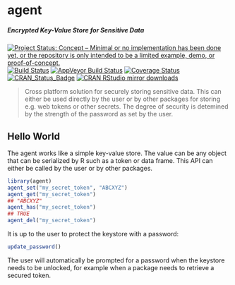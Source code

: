 # agent

##### *Encrypted Key-Value Store for Sensitive Data*

[![Project Status: Concept – Minimal or no implementation has been done yet, or the repository is only intended to be a limited example, demo, or proof-of-concept.](http://www.repostatus.org/badges/latest/concept.svg)](http://www.repostatus.org/#concept)
[![Build Status](https://travis-ci.org/ropensci/agent.svg?branch=master)](https://travis-ci.org/ropensci/agent)
[![AppVeyor Build Status](https://ci.appveyor.com/api/projects/status/github/ropensci/agent?branch=master&svg=true)](https://ci.appveyor.com/project/jeroen/agent)
[![Coverage Status](https://codecov.io/github/ropensci/agent/coverage.svg?branch=master)](https://codecov.io/github/ropensci/agent?branch=master)
[![CRAN_Status_Badge](http://www.r-pkg.org/badges/version/agent)](http://cran.r-project.org/package=agent)
[![CRAN RStudio mirror downloads](http://cranlogs.r-pkg.org/badges/agent)](http://cran.r-project.org/web/packages/agent/index.html)

> Cross platform solution for securely storing sensitive data. This 
  can either be used directly by the user or by other packages for storing 
  e.g. web tokens or other secrets. The degree of security is detemined by 
  the strength of the password as set by the user.

## Hello World

The agent works like a simple key-value store. The value can be any object that can be serialized by R such as a token or data frame. This API can either be called by the user or by other packages.

```r
library(agent)
agent_set("my_secret_token", "ABCXYZ")
agent_get("my_secret_token")
## "ABCXYZ"
agent_has("my_secret_token")
## TRUE
agent_del("my_secret_token")
```

It is up to the user to protect the keystore with a password:


```r
update_password()
```

The user will automatically be prompted for a password when the keystore needs to be unlocked, for example when a package needs to retrieve a secured token.
